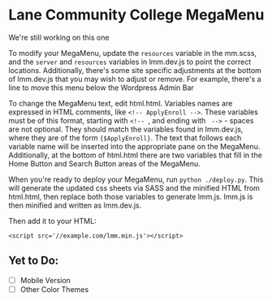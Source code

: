 Lane Community College MegaMenu
===============================

We're still working on this one

To modify your MegaMenu, update the `resources` variable in the mm.scss, and the `server` and `resources` variables in lmm.dev.js to point the correct locations. Additionally, there's some site specific adjustments at the bottom of lmm.dev.js that you may wish to adjust or remove. For example, there's a line to move this menu below the Wordpress Admin Bar

To change the MegaMenu text, edit html.html. Variables names are expressed in HTML comments, like `<!-- ApplyEnroll -->`. These variables must be of this format, starting with `<!-- `, and ending with ` -->` - spaces are not optional. They should match the variables found in lmm.dev.js, where they are of the form `{$ApplyEnroll}`. The text that follows each variable name will be inserted into the appropriate pane on the MegaMenu. Additionally, at the bottom of html.html there are two variables that fill in the Home Button and Search Button areas of the MegaMenu.

When you're ready to deploy your MegaMenu, run `python ./deploy.py`. This will generate the updated css sheets via SASS and the minified HTML from html.html, then replace both those variables to generate lmm.js. lmm.js is then minified and written as lmm.dev.js. 

Then add it to your HTML:

    <script src='//example.com/lmm.min.js'></script>

Yet to Do:
----------
- [ ] Mobile Version
- [ ] Other Color Themes
